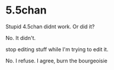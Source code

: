 # 5.5chan
Stupid 4.5chan didnt work. Or did it?




No. It didn't.




stop editing stuff while I'm trying to edit it.




No. I refuse.
I agree, burn the bourgeoisie
